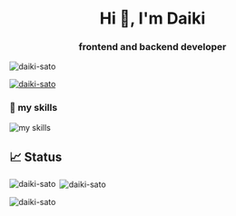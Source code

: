 <h1 align="center">Hi 👋, I'm Daiki</h1>
<h3 align="center">frontend and backend developer</h3>

<p align="left"> <img src="https://komarev.com/ghpvc/?username=daiki-sato&label=Profile%20views&color=0e75b6&style=flat" alt="daiki-sato" /> </p>

<p align="left"> <a href="https://github.com/ryo-ma/github-profile-trophy"><img src="https://github-profile-trophy.vercel.app/?username=daiki-sato" alt="daiki-sato" /></a> </p>


<p align="left">
</p>


### 🌱 my skills
<img alt="my skills" src="https://skillicons.dev/icons?theme=light&perline=8&i=ts,js,html,css,jquery,react,redux,nextjs,vue,sass,tailwind,vite,firebase,vercel,laravel,p5js,php,postgres,postman,r,ruby,rails,bootstrap,discord,docker,aws,vscode,git,github,githubactions,figma" />


## 📈 Status
<p><img align="left" src="https://github-readme-stats.vercel.app/api/top-langs?username=daiki-sato&show_icons=true&locale=en&layout=compact&count_private=true&langs_count=14&hide=css,scss,blade,html,javascript" alt="daiki-sato" /></p>

<p>&nbsp;<img align="center" src="https://github-readme-stats.vercel.app/api?username=daiki-sato&show_icons=true&locale=en" alt="daiki-sato" /></p>

<p><img align="center" src="https://github-readme-streak-stats.herokuapp.com/?user=daiki-sato&" alt="daiki-sato" /></p>
